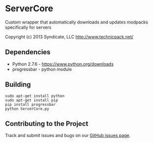 ServerCore
===================

Custom wrapper that automatically downloads and updates modpacks specifically for servers

Copyright (c) 2013 Syndicate, LLC <http://www.technicpack.net/>

## Dependencies

 * Python 2.7.6 - https://www.python.org/downloads
 * progressbar - python module

## Building
```
sudo apt-get install python
sudo apt-get install pip
pip install progressbar
python ServerCore.py
```

## Contributing to the Project
Track and submit issues and bugs on our [GitHub issues page](https://github.com/GenPage/ServerCore/issues).
